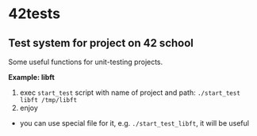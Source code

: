 # 42tests
Test system for project on 42 school
------------------------------------

Some useful functions for unit-testing projects.

**Example: libft**

1. exec `start_test` script with name of project and path: `./start_test libft /tmp/libft`
2. enjoy

* you can use special file for it, e.g. `./start_test_libft`, it will be useful
